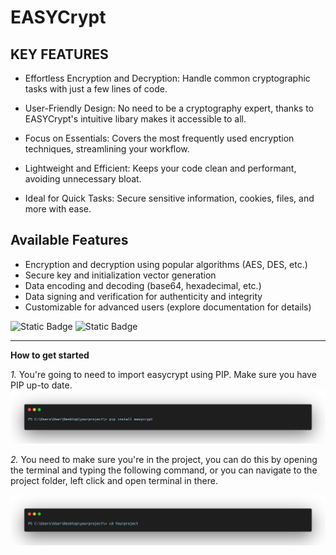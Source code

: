 # EASYCrypt

## **KEY FEATURES**

- Effortless Encryption and Decryption: Handle common cryptographic tasks with just a few lines of code.

- User-Friendly Design: No need to be a cryptography expert, thanks to EASYCrypt's intuitive libary makes it accessible to all.

- Focus on Essentials: Covers the most frequently used encryption techniques, streamlining your workflow.

- Lightweight and Efficient: Keeps your code clean and performant, avoiding unnecessary bloat.

- Ideal for Quick Tasks: Secure sensitive information, cookies, files, and more with ease.

## **Available Features**

- Encryption and decryption using popular algorithms (AES, DES, etc.)
- Secure key and initialization vector generation
- Data encoding and decoding (base64, hexadecimal, etc.)
- Data signing and verification for authenticity and integrity
- Customizable for advanced users (explore documentation for details)

![Static Badge](https://img.shields.io/badge/version-v1.0.0-blue?style=flat&logoColor=grey&labelColor=grey&color=blue) ![Static Badge](https://img.shields.io/badge/Python-v3.12.0-blue?labelColor=yellow)



----
**How to get started**


*1.* You're going to need to import easycrypt using PIP. Make sure you have PIP up-to date.
[![](https://github.com/GodsApostles838/EASYCrypt/blob/Main/Resources/install_easycrypt.png?raw=true)](https://github.com/GodsApostles838/EASYCrypt/blob/Main/Resources/install_easycrypt.png)

*2.* You need to make sure you're in the project, you can do this by opening the terminal and typing the following command, or you can navigate to the project folder, left click and open terminal in there.

[![](https://github.com/GodsApostles838/EASYCrypt/blob/Main/Resources/cd_into_project.png?raw=true)](https://github.com/GodsApostles838/EASYCrypt/blob/Main/Resources/cd_into_project.png)

